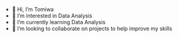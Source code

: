 - 👋 Hi, I’m Tomiwa
- 👀 I’m interested in Data Analysis
- 🌱 I’m currently learning Data Analysis
- 💞️ I’m looking to collaborate on projects to help improve my skills

<!---
Tomiwa125/Tomiwa125 is a ✨ special ✨ repository because its `README.md` (this file) appears on your GitHub profile.
You can click the Preview link to take a look at your changes.
--->
